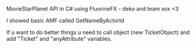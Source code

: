 MovieStarPlanet API in C# using FluorineFX - deko and team xox <3



I showed basic AMF called GetNameByActorId
 
If u want to do better things u need to call object (new TicketObject) and add "Ticket" and "anyAttribute" variables.




